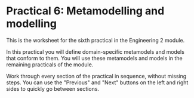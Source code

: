 # Practical 6: Metamodelling and modelling

This is the worksheet for the sixth practical in the Engineering 2 module.

In this practical you will define domain-specific metamodels and models that conform to them. You will use these metamodels and models in the remaining practicals of the module.

Work through every section of the practical in sequence, without missing steps. You can use the "Previous" and "Next" buttons on the left and right sides to quickly go between sections.